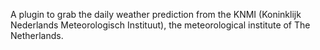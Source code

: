 A plugin to grab the daily weather prediction from the KNMI (Koninklijk Nederlands Meteorologisch Instituut), the meteorological institute of The Netherlands.
